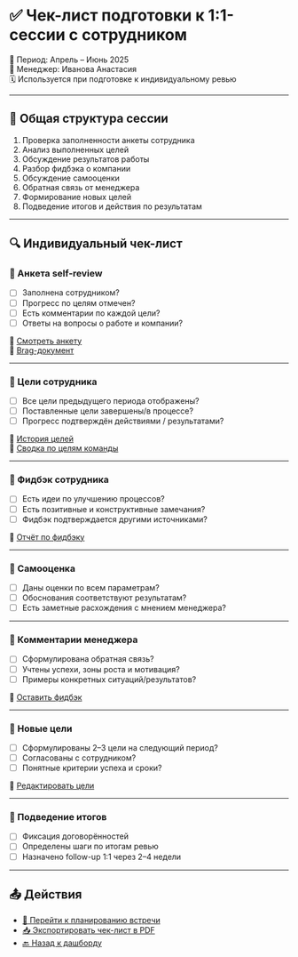 # ✅ Чек-лист подготовки к 1:1-сессии с сотрудником

📅 Период: Апрель – Июнь 2025  
👤 Менеджер: Иванова Анастасия  
🗓️ Используется при подготовке к индивидуальному ревью

---

## 👣 Общая структура сессии

1. Проверка заполненности анкеты сотрудника
2. Анализ выполненных целей
3. Обсуждение результатов работы
4. Разбор фидбэка о компании
5. Обсуждение самооценки
6. Обратная связь от менеджера
7. Формирование новых целей
8. Подведение итогов и действия по результатам

---

## 🔍 Индивидуальный чек-лист

### 🔲 Анкета self-review

- [ ] Заполнена сотрудником?  
- [ ] Прогресс по целям отмечен?
- [ ] Есть комментарии по каждой цели?
- [ ] Ответы на вопросы о работе и компании?

📎 [Смотреть анкету](self-review-form.md)  
📎 [Brag-документ](brag-doc.md)

---

### 🔲 Цели сотрудника

- [ ] Все цели предыдущего периода отображены?
- [ ] Поставленные цели завершены/в процессе?
- [ ] Прогресс подтверждён действиями / результатами?

📎 [История целей](goals-history.md)  
📎 [Сводка по целям команды](goals-team-overview.md)

---

### 🔲 Фидбэк сотрудника

- [ ] Есть идеи по улучшению процессов?
- [ ] Есть позитивные и конструктивные замечания?
- [ ] Фидбэк подтверждается другими источниками?

📎 [Отчёт по фидбэку](report-feedback-team.md)

---

### 🔲 Самооценка

- [ ] Даны оценки по всем параметрам?
- [ ] Обоснования соответствуют результатам?
- [ ] Есть заметные расхождения с мнением менеджера?

---

### 🔲 Комментарии менеджера

- [ ] Сформулирована обратная связь?
- [ ] Учтены успехи, зоны роста и мотивация?
- [ ] Примеры конкретных ситуаций/результатов?

📎 [Оставить фидбэк](review/smirnova.md)

---

### 🔲 Новые цели

- [ ] Сформулированы 2–3 цели на следующий период?
- [ ] Согласованы с сотрудником?
- [ ] Понятные критерии успеха и сроки?

📎 [Редактировать цели](goals-history.md)

---

### 📝 Подведение итогов

- [ ] Фиксация договорённостей
- [ ] Определены шаги по итогам ревью
- [ ] Назначено follow-up 1:1 через 2–4 недели

---

## 📤 Действия

- [📅 Перейти к планированию встречи](calendar-1on1.md)
- [📥 Экспортировать чек-лист в PDF](#)
- [🔙 Назад к дашборду](dashboard-manager.md)
